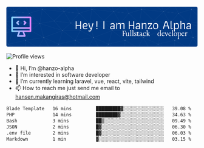 ![Header](./github-header-image.png)

![Profile views](https://gpvc.arturio.dev/hanzo-alpha)

- 👋 Hi, I’m @hanzo-alpha
- 👀 I’m interested in software developer
- 🌱 I’m currently learning laravel, vue, react, vite, tailwind
- 📫 How to reach me just send me email to hansen.makangiras@hotmail.com 

<!---
hanzo-alpha/hanzo-alpha is a ✨ special ✨ repository because its `README.md` (this file) appears on your GitHub profile.
You can click the Preview link to take a look at your changes.
--->

<!--START_SECTION:waka-->

```text
Blade Template   16 mins         █████████▓░░░░░░░░░░░░░░░   39.08 %
PHP              14 mins         ████████▓░░░░░░░░░░░░░░░░   34.63 %
Bash             3 mins          ██▒░░░░░░░░░░░░░░░░░░░░░░   09.49 %
JSON             2 mins          █▓░░░░░░░░░░░░░░░░░░░░░░░   06.30 %
.env file        2 mins          █▓░░░░░░░░░░░░░░░░░░░░░░░   06.03 %
Markdown         1 min           ▓░░░░░░░░░░░░░░░░░░░░░░░░   03.15 %
```

<!--END_SECTION:waka-->
